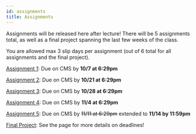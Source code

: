 ```yaml
---
id: assignments
title: Assignments
---
```


Assignments will be released here after lecture! There will be 5 assignments total,
as well as a final project spanning the last few weeks of the class.

You are allowed max 3 slip days per assignment (out of 6 total for all assignments and the final project).

[Assignment 1](/docs/2021fa/assignment1): Due on CMS by **10/7 at 6:29pm**

[Assignment 2](/docs/2021fa/assignment2): Due on CMS by **10/21 at 6:29pm**

[Assignment 3](/docs/2021fa/assignment3): Due on CMS by **10/28 at 6:29pm**

[Assignment 4](/docs/2021fa/assignment4): Due on CMS by **11/4 at 6:29pm**

[Assignment 5](/docs/2021fa/assignment5): Due on CMS by ~~11/11 at 6:29pm~~ extended to **11/14 by 11:59pm**

[Final Project](/docs/2021fa/finalproject): See the page for more details on deadlines!
